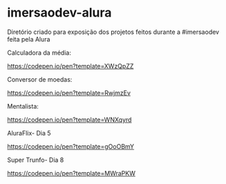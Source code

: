 # imersaodev-alura
Diretório criado para exposição dos projetos feitos durante a #imersaodev feita pela Alura

Calculadora da média:

https://codepen.io/pen?template=XWzQpZZ


Conversor de moedas:

https://codepen.io/pen?template=RwjmzEv



Mentalista:

https://codepen.io/pen?template=WNXqyrd



AluraFlix- Dia 5

https://codepen.io/pen?template=gOoOBmY



Super Trunfo- Dia 8

https://codepen.io/pen?template=MWraPKW


